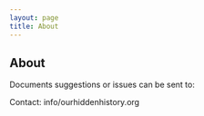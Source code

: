 ```yaml
---
layout: page
title: About
---
```


<div class="container">
  <div class="page-container">
    <h2>About</h2>
    <p>Documents suggestions or issues can be sent to:</p>
    <p>Contact: info/ourhiddenhistory.org</p>
  </div>
</div>
